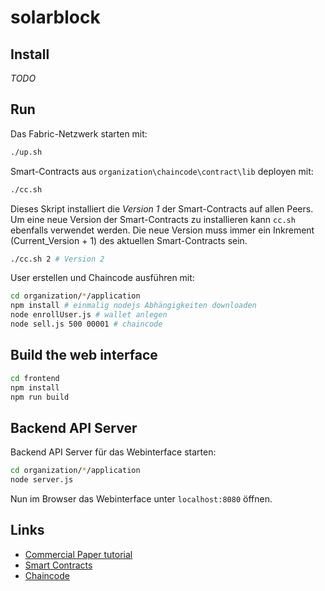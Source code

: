 # solarblock
## Install
*TODO*

## Run

Das Fabric-Netzwerk starten mit:

```bash
./up.sh
```

Smart-Contracts aus `organization\chaincode\contract\lib` deployen mit:

```bash
./cc.sh
```

Dieses Skript installiert die *Version 1* der Smart-Contracts auf allen Peers.
Um eine neue Version der Smart-Contracts zu installieren kann `cc.sh` ebenfalls verwendet werden.
Die neue Version muss immer ein Inkrement (Current_Version + 1)
des aktuellen Smart-Contracts sein.

```bash
./cc.sh 2 # Version 2
```


User erstellen und Chaincode ausführen mit:
```bash
cd organization/*/application
npm install # einmalig nodejs Abhängigkeiten downloaden
node enrollUser.js # wallet anlegen
node sell.js 500 00001 # chaincode
```

## Build the web interface
```bash
cd frontend
npm install
npm run build
```

## Backend API Server
Backend API Server für das Webinterface starten:
```bash
cd organization/*/application
node server.js
```

Nun im Browser das Webinterface unter `localhost:8080` öffnen.

## Links
* [Commercial Paper tutorial](https://hyperledger-fabric.readthedocs.io/en/latest/tutorial/commercial_energy.html#examine-the-commercial-energy-smart-contract)
* [Smart Contracts](chaincode/contract/lib)
* [Chaincode](chaincode/application)
